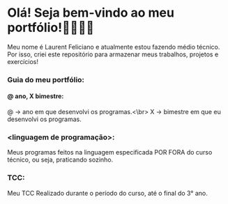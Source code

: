 # Olá! Seja bem-vindo ao meu portfólio!👦🏻👋🏻
Meu nome é Laurent Feliciano e atualmente estou fazendo médio técnico.
Por isso, criei este repositório para armazenar meus trabalhos, projetos e exercícios!

### Guia do meu portfólio:

#### @ ano, X bimestre:

@ -> ano em que desenvolvi os programas.<\br>
X -> bimestre em que eu desenvolvi os programas.

### <linguagem de programação>:

Meus programas feitos na linguagem especificada POR FORA do curso técnico, ou seja, praticando sozinho.

### TCC:
Meu TCC Realizado durante o período do curso, até o final do 3° ano.